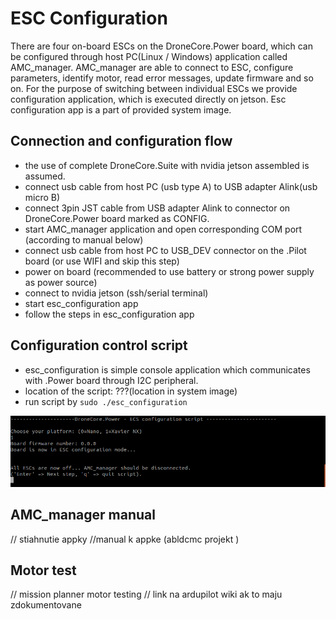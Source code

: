# ESC Configuration
There are four on-board ESCs on the DroneCore.Power board, which can be configured through host PC(Linux / Windows) application called AMC_manager. AMC_manager are able to connect to ESC, configure parameters, identify motor, read error messages, update firmware and so on. For the purpose of switching between individual ESCs we provide configuration application, which is executed directly on jetson. Esc configuration app is a part of provided system image. 


## Connection and configuration flow
  - the use of complete DroneCore.Suite with nvidia jetson assembled is assumed.
  - connect usb cable from host PC (usb type A) to USB adapter Alink(usb micro B)
  - connect 3pin JST cable from USB adapter Alink to connector on DroneCore.Power board marked as CONFIG.
  - start AMC_manager application and open corresponding COM port (according to manual below)
  - connect usb cable from host PC to USB_DEV connector on the .Pilot board (or use WIFI and skip this step)
  - power on board (recommended to use battery or strong power supply as power source)
  - connect to nvidia jetson (ssh/serial terminal)
  - start esc_configuration app
  - follow the steps in esc_configuration app



## Configuration control script 
  - esc_configuration is simple console application which communicates with .Power board through I2C peripheral.
  - location of the script:  ???(location in system image) 
  - run script by `sudo ./esc_configuration`
<img src="uploads/a98d76043d56bb8d7852ea4b99e1c518/esc_config.png"  width="750"> 


## AMC_manager manual 
// stiahnutie appky 
//manual k appke (abldcmc projekt )

## Motor test 
// mission planner motor testing
// link na ardupilot wiki ak to maju zdokumentovane